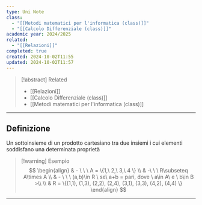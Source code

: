 ```yaml
---
type: Uni Note
class:
  - "[[Metodi matematici per l'informatica (class)]]"
  - "[[Calcolo Differenziale (class)]]"
academic year: 2024/2025
related:
  - "[[Relazioni]]"
completed: true
created: 2024-10-02T11:55
updated: 2024-10-02T11:57
---
```


>[!abstract] Related
>- [[Relazioni]]
>- [[Calcolo Differenziale (class)]]
>- [[Metodi matematici per l'informatica (class)]]

---
## Definizione

Un sottoinsieme di un prodotto cartesiano tra due insiemi i cui elementi soddisfano una determinata proprietà

>[!warning] Esempio
>$$
>\begin{align}
>& - \ \ \ A = \{1,\ 2,\ 3,\ 4 \} \\
>& -\ \ \  R\subseteq A\times A \\
>& - \ \ \ (a,b)\in R \ se\ a+b = pari,  dove \ a\in A\ e \ b\in B >\\ \\
>& R = \{(1,1), (1,3), (2,2), (2,4), (3,1), (3,3), (4,2), (4,4) \}
>\end{align}
>$$

---

